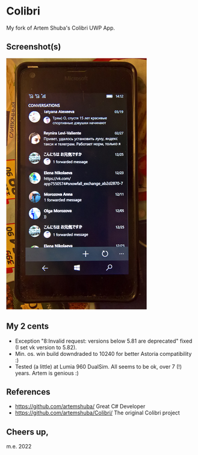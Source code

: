# Colibri

My fork of Artem Shuba's Colibri UWP App.

## Screenshot(s)
![](Images/shot1.png)

## My 2 cents

- Exception "8:Invalid request: versions below 5.81 are deprecated" fixed (I set vk version to 5.82).
- Min. os. win build downdraded to 10240 for better Astoria compatibility :)
- Tested (a little) at Lumia 960 DualSim. All seems to be ok, over 7 (!) years. Artem is genious :)

## References
- https://github.com/artemshuba/ Great C# Developer
- https://github.com/artemshuba/Colibri/ The original Colibri project

## Cheers up,
m.e. 2022

